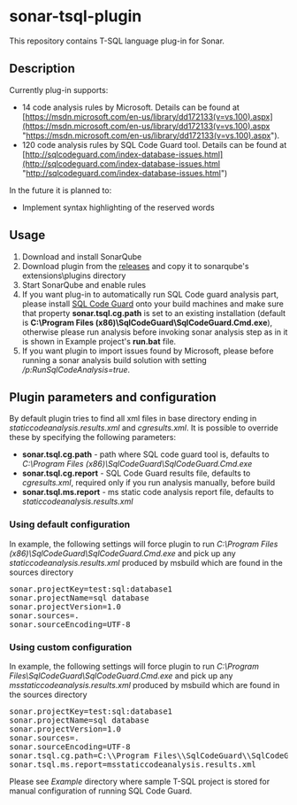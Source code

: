 # sonar-tsql-plugin
This repository contains T-SQL language plug-in for Sonar.

## Description ##
Currently plug-in supports:

- 14 code analysis rules by Microsoft. Details can be found at [https://msdn.microsoft.com/en-us/library/dd172133(v=vs.100).aspx](https://msdn.microsoft.com/en-us/library/dd172133(v=vs.100).aspx "https://msdn.microsoft.com/en-us/library/dd172133(v=vs.100).aspx").
- 120 code analysis rules by SQL Code Guard tool. Details can be found at [http://sqlcodeguard.com/index-database-issues.html](http://sqlcodeguard.com/index-database-issues.html "http://sqlcodeguard.com/index-database-issues.html")


In the future it is planned to:

- Implement syntax highlighting of the reserved words
 

## Usage ##

1. Download and install SonarQube
2. Download plugin from the [releases](https://github.com/gretard/sonar-tsql-plugin/releases) and copy it to sonarqube's extensions\plugins directory
3. Start SonarQube and enable rules
4. If you want plug-in to automatically run SQL Code guard analysis part, please install [SQL Code Guard](http://sqlcodeguard.com/ "SQL Code Guard") onto your build machines and make sure that property **sonar.tsql.cg.path** is set to an existing installation (default is **C:\\Program Files (x86)\\SqlCodeGuard\\SqlCodeGuard.Cmd.exe**), otherwise please run analysis before invoking sonar analysis step as in it is shown in Example project's **run.bat** file.
5. If you want plugin to import issues found by Microsoft, please before running a sonar analysis build solution with setting */p:RunSqlCodeAnalysis=true*. 

## Plugin parameters and configuration ##
By default plugin tries to find all xml files in base directory ending in *staticcodeanalysis.results.xml* and *cgresults.xml*. It is possible to override these by specifying the following parameters:

- **sonar.tsql.cg.path** - path where SQL code guard tool is, defaults to *C:\\Program Files (x86)\\SqlCodeGuard\\SqlCodeGuard.Cmd.exe*
- **sonar.tsql.cg.report** - SQL Code Guard results file, defaults to *cgresults.xml*, required only if you run analysis manually, before build
- **sonar.tsql.ms.report** - ms static code analysis report file, defaults to *staticcodeanalysis.results.xml*

### Using default configuration ###
In example, the following settings will force plugin to run *C:\\Program Files (x86)\\SqlCodeGuard\\SqlCodeGuard.Cmd.exe* and pick up any *staticcodeanalysis.results.xml* produced by msbuild which are found in the sources directory
<pre>
sonar.projectKey=test:sql:database1
sonar.projectName=sql database
sonar.projectVersion=1.0
sonar.sources=.
sonar.sourceEncoding=UTF-8
</pre>

### Using custom configuration  ###
In example, the following settings will force plugin to run *C:\\Program Files\\SqlCodeGuard\\SqlCodeGuard.Cmd.exe* and pick up any *msstaticcodeanalysis.results.xml* produced by msbuild which are found in the sources directory
<pre>
sonar.projectKey=test:sql:database1
sonar.projectName=sql database
sonar.projectVersion=1.0
sonar.sources=.
sonar.sourceEncoding=UTF-8
sonar.tsql.cg.path=C:\\Program Files\\SqlCodeGuard\\SqlCodeGuard.Cmd.exe
sonar.tsql.ms.report=msstaticcodeanalysis.results.xml
</pre>

Please see *Example* directory where sample T-SQL project is stored for manual configuration of running SQL Code Guard.

